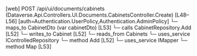[web] POST /api/ui/documents/cabinets  (Dataverse.Api.Controllers.UI.Documents.CabinetsController.Create)  [L48–L56] [auth=Authentication.UserPolicy,Authentication.AdminPolicy]
  └─ maps_to CabinetDto (var cabinetDto) [L53]
  └─ calls CabinetRepository.Add [L52]
  └─ writes_to Cabinet [L52]
    └─ reads_from Cabinets
  └─ uses_service IControlledRepository<Cabinet>
    └─ method Add [L52]
  └─ uses_service IMapper
    └─ method Map [L53]

